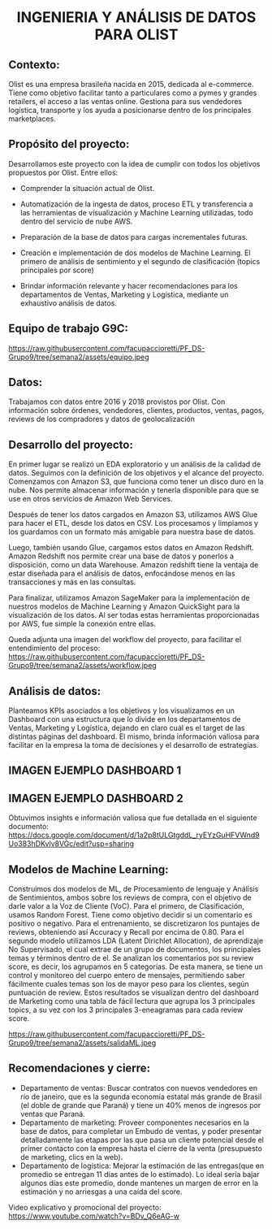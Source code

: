 # <h1 align=center> **INGENIERIA Y ANÁLISIS DE DATOS PARA OLIST** </h1>


</p>


## **Contexto:**

Olist es una empresa brasileña nacida en 2015, dedicada al e-commerce. Tiene como objetivo facilitar tanto a particulares como a pymes y grandes retailers, el acceso a las ventas online. Gestiona para sus vendedores logística, transporte y los ayuda a posicionarse dentro de los principales marketplaces.


## **Propósito del proyecto:**

Desarrollamos este proyecto con la idea de cumplir con todos los objetivos propuestos por Olist. Entre ellos:
+ Comprender la situación actual de Olist.
  
+ Automatización de la ingesta de datos, proceso ETL y transferencia a las herramientas de visualización y Machine Learning utilizadas, todo dentro del servicio de nube AWS.
+ Preparación de la base de datos para cargas incrementales futuras.
+ Creación e implementación de dos modelos de Machine Learning. El primero de análisis de sentimiento y el segundo de clasificación (topics principales por score) 
+ Brindar información relevante y hacer recomendaciones para los departamentos de Ventas, Marketing y Logística, mediante un exhaustivo análisis de datos.
 

## **Equipo de trabajo G9C:**
https://raw.githubusercontent.com/facupaccioretti/PF_DS-Grupo9/tree/semana2/assets/equipo.jpeg

## **Datos:**

Trabajamos con datos entre 2016 y 2018 provistos por Olist. Con información sobre órdenes, vendedores, clientes, productos, ventas, pagos, reviews de los compradores y datos de geolocalización


## **Desarrollo del proyecto:**

En primer lugar se realizó un EDA exploratorio y un análisis de la calidad de datos. Seguimos con la definición de los objetivos y el alcance del proyecto.
Comenzamos con Amazon S3, que funciona como tener un disco duro en la nube. Nos permite almacenar información y tenerla disponible para que se use en otros servicios de Amazon Web Services. 

Después de tener los datos cargados en Amazon S3, utilizamos AWS Glue para hacer el ETL, desde los datos en CSV. Los procesamos y limpiamos y los guardamos con un formato más amigable para nuestra base de datos. 

Luego, también usando Glue, cargamos estos datos en Amazon Redshift. Amazon Redshift nos permite crear una base de datos y ponerlos a disposición, como un data Warehouse. Amazon redshift tiene la ventaja de estar diseñada para el análisis de datos, enfocándose menos en las transacciones y más en las consultas. 

Para finalizar, utilizamos Amazon SageMaker para la implementación de nuestros modelos de Machine Learning y Amazon QuickSight para la visualización de los datos. Al ser todas estas herramientas proporcionadas por AWS, fue simple la conexión entre ellas.

Queda adjunta una imagen del workflow del proyecto, para facilitar el entendimiento del proceso:
https://raw.githubusercontent.com/facupaccioretti/PF_DS-Grupo9/tree/semana2/assets/workflow.jpeg

## **Análisis de datos:**
Planteamos KPIs asociados a los objetivos y los visualizamos en un Dashboard con una estructura que lo divide en los departamentos de Ventas, Marketing y Logística, dejando en claro cuál es el target de las distintas páginas del dashboard. El mismo, brinda información valiosa para facilitar en la empresa la toma de decisiones y el desarrollo de estrategias.

## IMAGEN EJEMPLO DASHBOARD 1
## IMAGEN EJEMPLO DASHBOARD 2
Obtuvimos insights e información valiosa que fue detallada en el siguiente documento: 
https://docs.google.com/document/d/1a2p8tULGtgddL_ryEYzGuHFVWnd9Uo383hDKvlv8VGc/edit?usp=sharing

## **Modelos de Machine Learning:**
Construimos dos modelos de ML, de Procesamiento de lenguaje y Análisis de Sentimientos,  ambos sobre los reviews de compra, con el objetivo de darle valor a la Voz de Cliente (VoC). 
Para el primero, de Clasificación, usamos Random Forest. Tiene como objetivo decidir si un comentario es positivo o negativo. Para el entrenamiento, se discretizaron los puntajes de reviews, obteniendo así Accuracy y Recall por encima de 0.80. 
Para el segundo modelo utilizamos LDA (Latent Dirichlet Allocation), de aprendizaje No Supervisado, el cual extrae de un grupo de documentos, los principales temas y términos dentro de el. Se analizan los comentarios por su review score, es decir, los agrupamos en 5 categorías. De esta manera, se tiene un control y monitoreo del cuerpo entero de mensajes, permitiendo saber fácilmente  cuales temas son los de mayor peso para los clientes, según puntuación de review. Estos resultados se visualizan dentro del dashboard de Marketing como una tabla de fácil lectura que agrupa los 3 principales topics, a su vez con los 3 principales 3-eneagramas para cada review score.

https://raw.githubusercontent.com/facupaccioretti/PF_DS-Grupo9/tree/semana2/assets/salidaML.jpeg
## **Recomendaciones y cierre:**

+ Departamento de ventas: Buscar contratos con nuevos vendedores en río de janeiro, que es la segunda economía estatal más grande de Brasil (el doble de grande que Paraná) y tiene un 40% menos de ingresos por ventas que Paraná.
+ Departamento de marketing: Proveer componentes necesarios en la base de datos, para completar un Embudo de ventas, y poder presentar detalladamente las etapas por las que pasa un cliente potencial desde el primer contacto con la empresa hasta el cierre de la venta (presupuesto de marketing, clics en la web).
+ Departamento de logística: Mejorar la estimación de las entregas(que en promedio se entregan 11 días antes de lo estimado). Lo ideal sería bajar algunos días este promedio, donde mantenes un margen de error en la estimación y no arriesgas a una caída del score.

Video explicativo y promocional del proyecto: https://www.youtube.com/watch?v=BDv_Q6eAG-w

